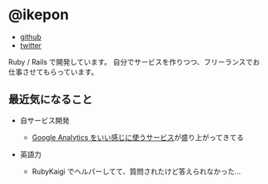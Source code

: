 # @ikepon

* [github](https://github.com/ikepon)
* [twitter](https://twitter.com/ikepon_rb)

Ruby / Rails で開発しています。
自分でサービスを作りつつ、フリーランスでお仕事させてもらっています。

## 最近気になること

* 自サービス開発
  * [Google Analytics をいい感じに使うサービス](https://growth-support.net/)が盛り上がってきてる

* 英語力
  * RubyKaigi でヘルパーしてて、質問されたけど答えられなかった...
